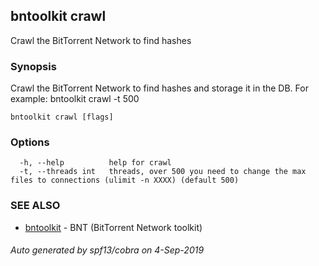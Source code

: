 ## bntoolkit crawl

Crawl the BitTorrent Network to find hashes

### Synopsis

Crawl the BitTorrent Network to find hashes and storage it in the DB.
For example:
	bntoolkit crawl -t 500

```
bntoolkit crawl [flags]
```

### Options

```
  -h, --help          help for crawl
  -t, --threads int   threads, over 500 you need to change the max files to connections (ulimit -n XXXX) (default 500)
```

### SEE ALSO

* [bntoolkit](bntoolkit.md)	 - BNT (BitTorrent Network toolkit)

###### Auto generated by spf13/cobra on 4-Sep-2019

